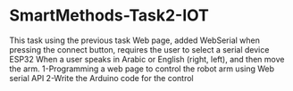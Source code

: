 # SmartMethods-Task2-IOT
This task using the previous task Web page, added WebSerial when pressing the connect button, requires the user to select a serial device ESP32 When a user speaks in Arabic or English (right, left), and then move the arm.  1-Programming a web page to control the robot arm using Web serial API 2-Write the Arduino code for the control
